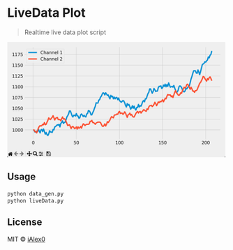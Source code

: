 # LiveData Plot

> Realtime live data plot script

<img src="images/giphy.gif" width="500"/>


## Usage
```
python data_gen.py
python liveData.py

```

## License

MIT © [iAlex0](https://github.com/ialex0)